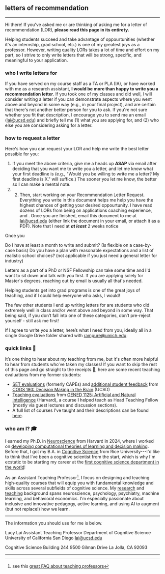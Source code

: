 ## letters of recommendation
***

Hi there! If you've asked me or are thinking of asking me for a letter of recommendation (LOR), **please read this page in its entirety.**

Helping students succeed and take advantage of oppourtunities (whether it's an internship, grad school, etc.) is one of my greatest joys as a professor. However, writing quality LORs takes a lot of time and effort on my part, so I strive to only write letters that will be strong, specific, and meaningful to your application.

### who I write letters for
If you have served on my course staff as a TA or PLA (IA), or have worked with me as a research assistant, **I would be more than happy to write you a recommendation letter**. If you took one of my classes and did well, I will consider writing a letter if you can demonstrate aspects where you went above and beyond in some way (e.g., in your final project), and are certain that there's not another better person for you to ask. If you're not sure whether you fit that description, I encourage you to send me an email (lai@ucsd.edu) and briefly tell me (1) what you are applying for, and (2) who else you are considering asking for a letter.

### how to request a letter
Here's how you can request your LOR and help me write the best letter possible for you:

1. If you meet the above criteria, give me a heads up **ASAP** via email after deciding that you want me to write you a letter, and let me know what your first deadline is (e.g., "Would you be willing to write me a letter? My first deadline is X." will suffice.) The sooner you let me know, the better so I can make a mental note.
2. 2. Then, start working on your Recommendation Letter Request. Everything you write in this document helps me help you have the highest chances of getting your desired oppourtunity. I have read dozens of LORs from being on applications coaching experience, and . Once you are finished, email this document to me at lai@ucsd.edu (either link the document in your email, or attach it as a PDF). Note that I need at _**at least**_ 2 weeks notice 


Once you

Do I have at least a month to write and submit? (Is flexible on a case-by-case basis)
Do you have a plan with reasonable expectations and a list of realistic school choices? (not applicable if you just need a general letter for industry)

Letters as a part of a PhD or NSF Fellowship can take some time and I'd want to sit down and talk with you first. If you are applying solely for Master's degrees, reaching out by email is usually all that's needed.

  Helping students get into grad programs is one of the great joys of teaching, and if I could help everyone who asks, I would!

The few other students I end up writing letters for are students who did extremely well in class and/or went above and beyond in some way. That being said, if you don’t fall into one of these categories, don’t pre-reject yourself - still ask me first!

If I agree to write you a letter, here’s what I need from you, ideally all in a single Google Drive folder shared with rampure@umich.edu:


### quick links 🔗
It’s one thing to hear about my teaching from me, but it's often more helpful to hear from students who’ve taken my classes! If you want to skip the rest of this page and go straight to the receipts 🧾, here are some recent teaching evaluations from my former students:
- [SET evaluations](https://lucylai.com/files/cogs180_set.pdf) (formerly CAPEs) and [additional student feedback](https://lucylai.com/files/cogs180_survey.pdf) from [COGS 180: Decision Making in the Brain](https://cogs180.github.io/su24/) (UCSD)
- [Teaching evaluations](https://lucylai.com/files/gened1125_teaching.pdf) from [GENED 1125: Artificial and Natural Intelligence](https://gened1125.github.io/spring2024/) (Harvard), a course I helped teach as Head Teaching Fellow (mostly via guest lectures and discussion sections).
- A full list of courses I've taught and their descriptions can be found [here](https://lucylai.com/teaching.html).

### who am I? 🎓
I earned my Ph.D. in [Neuroscience](https://pinphd.hms.harvard.edu/) from Harvard in 2024, where I worked on [developing computational theories of learning and decision making](https://lucylai.com/files/lai_precis.pdf). Before that, I got my B.A. in [Cognitive Science](https://cogsci.rice.edu/) from Rice University---I'd like to think that I've been a cognitive scientist from the start, which is why I'm ecstatic to be starting my career at the [first cognitive science department in the world](https://cogsci.ucsd.edu/about/dept-history.html)! 

As an Assistant Teaching Professor[^1], I focus on designing and teaching high-quality courses that will equip you with fundamental knowledge and skills across several subfields of cognitive science. My [research](https://lucylai.com/research) and [teaching](https://lucylai.com/teaching) background spans neuroscience, psychology, psychiatry, machine learning, and behavioral economics. I'm especially passionate about inclusive and innovative pedagogy, active learning, and using AI to augment (but not replace!) how we learn.
[^1]: see this [great FAQ about teaching professors](https://wstyler.ucsd.edu/teachingprof/)

---
The information you should use for me is below.

Lucy Lai
Assistant Teaching Professor 
Department of Cognitive Science
University of California San Diego
lai@ucsd.edu

Cognitive Science Building 244
9500 Gilman Drive
La Jolla, CA 92093

***

